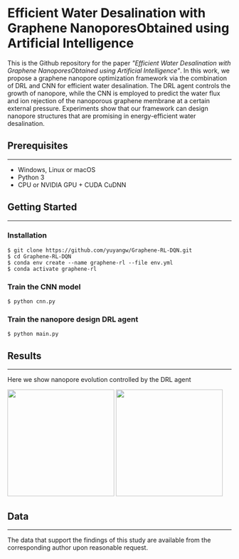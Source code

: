 # Efficient  Water  Desalination  with  Graphene  NanoporesObtained using Artificial Intelligence

This is the Github repository for the paper *"Efficient  Water  Desalination  with  Graphene  NanoporesObtained using Artificial Intelligence"*. In this work, we propose a graphene nanopore optimization framework via the combination of DRL and CNN for efficient water desalination. The DRL agent controls the growth of nanopore, while the CNN is employed to predict the water flux and ion rejection of the nanoporous graphene membrane at a certain external pressure. Experiments show that our framework can design nanopore structures that are promising in energy-efficient water desalination.

## Prerequisites
---
- Windows, Linux or macOS
- Python 3
- CPU or NVIDIA GPU + CUDA CuDNN

## Getting Started
---
### Installation
```
$ git clone https://github.com/yuyangw/Graphene-RL-DQN.git
$ cd Graphene-RL-DQN
$ conda env create --name graphene-rl --file env.yml
$ conda activate graphene-rl
```

### Train the CNN model
```
$ python cnn.py
```

### Train the nanopore design DRL agent
```
$ python main.py
```

## Results
---
Here we show nanopore evolution controlled by the DRL agent

<p float="left">
    <img src="figs/graphene_evolve.gif" width="240">
    <img src="figs/graphene_evolve2.gif" width="240">
</p>

## Data
---
The data that support the findings of this study are available from the corresponding author upon reasonable request.